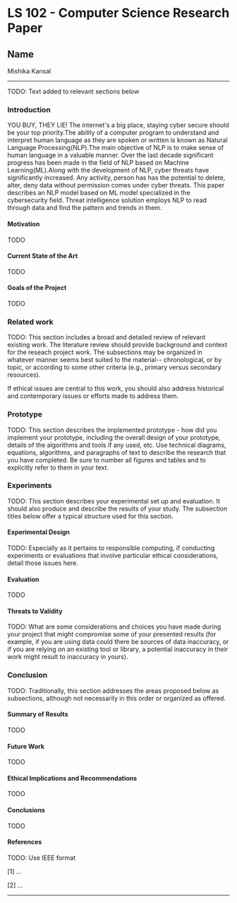 # LS 102 - Computer Science Research Paper

## Name

Mishika Kansal

---

TODO: Text added to relevant sections below

### Introduction

YOU BUY, THEY LIE! 
The internet's a big place, staying cyber secure should be your top priority.The ability of a computer program to understand and interpret human language as they are spoken or written is known as Natural Language Processing(NLP).The main objective of NLP is to make sense of human language in a valuable manner. Over the last decade significant progress has been made in the field of NLP based on Machine Learning(ML).Along with the development of NLP, cyber threats have significantly increased. Any activity, person has has the potential to delete, alter, deny data without permission comes under cyber threats. This paper describes an NLP model based on ML model specialized in the cybersecurity field. Threat intelligence solution employs NLP to read through data and find the pattern and trends in them. 

#### Motivation

TODO

#### Current State of the Art

TODO

#### Goals of the Project

TODO

### Related work

TODO: This section includes a broad and detailed review of relevant existing work. The literature review should provide background and context for the reseach project work. The subsections may be organized in whatever manner seems best suited to the material-- chronological, or by topic, or according to some other criteria (e.g., primary versus secondary resources).

If ethical issues are central to this work, you should also address historical and contemporary issues or efforts made to address them.

### Prototype

TODO: This section describes the implemented prototype - how did you implement your prototype, including the overall design of your prototype, details of the algorithms and tools if any used, etc. Use technical diagrams, equations, algorithms, and paragraphs of text to describe the research that you have completed. Be sure to number all figures and tables and to explicitly refer to them in your text.

### Experiments

TODO: This section describes your experimental set up and evaluation. It should also produce and describe the results of your study. The subsection titles below offer a typical structure used for this section.

#### Experimental Design

TODO: Especially as it pertains to responsible computing, if conducting experiments or evaluations that involve particular ethical considerations, detail those issues here.

#### Evaluation

TODO

#### Threats to Validity

TODO: What are some considerations and choices you have made during your project that might compromise some of your presented results (for example, if you are using data could there be sources of data inaccuracy, or if you are relying on an existing tool or library, a potential inaccuracy in their work might result to inaccuracy in yours).

### Conclusion

TODO: Traditionally, this section addresses the areas proposed below as subsections, although not necessarily in this order or organized as offered.

#### Summary of Results

TODO

#### Future Work

TODO

#### Ethical Implications and Recommendations

TODO

#### Conclusions

TODO

#### References

TODO: Use IEEE format

[1] ...

[2] ...

---
